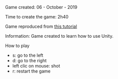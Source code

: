 Game created: 06 - October - 2019

Time to create the game: 2h40

Game reproduced from [this tutorial](https://www.youtube.com/watch?v=cnfwNzpoIlA)

Information: Game created to learn how to use Unity.

How to play
- s: go to the left
- d: go to the right
- left clic on mouse: shot
- r: restart the game
